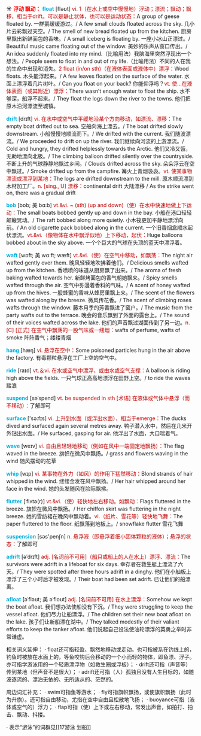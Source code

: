 ☀ <font color="red">**浮动 飘动：**</font>
<font color="sky blue">**float**</font> [fləʊt] 
<font color="#c00000">vi. 1（在水上或空中慢慢地）浮动；漂流；飘动；飘移，相当于drift。可以是静止状体，也可以是运动状态：</font>A group of geese floated by. 一群鹅缓缓游过。/ A few small clouds floated across the sky. 几小片云彩飘过天空。/ The smell of new bread floated up from the kitchen. 厨房里飘出新鲜面包的香味。/ A small iceberg is floating by. 一座小冰山正漂过。/ Beautiful music came floating out of the window. 美妙的乐声从窗口传出。/ An idea suddenly floated into my mind.（比喻用法）我脑海里突然浮现出一个想法。/ People seem to float in and out of my life.（比喻用法）不同的人在我的生命中出现和消失。<font color="#c00000">2 float (in/on sth)（在液体表面或液体中）漂浮：</font>Wood floats. 木头能浮起来。/ A few leaves floated on the surface of the water. 水面上漂浮着几片树叶。/ Can you float on your back? 你能仰浮吗？<font color="#c00000">vt. 使…在液体表面（或其附近）漂浮：</font>There wasn’t enough water to float the ship. 水不够深，船浮不起来。/ They float the logs down the river to the towns. 他们把原木沿河漂流至城镇。
           
<font color="sky blue">**drift**</font> [drɪft]
<font color="#c00000">vi. 在水中或空气中平缓地沿某个方向移动，如漂流、漂移：</font>The empty boat drifted out to sea. 空船向海上漂去。/ The boat drifted slowly downstream. 小船慢慢地顺流而下。/ We drifted with the current. 我们随波漂流。/ We proceeded to drift on up the river. 我们继续向河流的上游漂流。/ Cold and hungry, they drifted helplessly towards the Arctic. 他们又冷又饿，无助地漂向北极。/ The climbing balloon drifted silently over the countryside. 不断上升的气球静静地飘过乡间。/ Clouds drifted across the sky. 朵朵浮云在空中飘过。/ Smoke drifted up from the campfire. 篝火上青烟袅袅。<font color="#c00000">vt. 使某事物漂流或漂浮到某地：</font>The logs are drifted downstream to the mill. 原木顺流漂到木材加工厂。<font color="#c00000">n. [sing., U] 漂移：</font>continental drift 大陆漂移 / As the strike went on, there was a gradual drift
                      
<font color="sky blue">**bob**</font> [bɒb; 美 bɑ:b]
<font color="#c00000">vt.&vi. ~ (sth) (up and down)（使）在水中快速地做上下运动：</font>The small boats bobbed gently up and down in the bay. 小船在港口轻轻颠簸晃动。/ The raft bobbed along more quietly. 小木筏更加平静地漂浮向前。/ An old cigarette pack bobbed along in the current. 一个旧香烟盒顺水起伏漂流。<font color="#c00000">vt.&vi.（像物体在水中飘浮似地）上下移动，起伏：</font>Huge balloons bobbed about in the sky above. 一个个巨大的气球在头顶的蓝天中漂浮着。

<font color="sky blue">**waft**</font> [wɒft; 美 wɑ:ft; wæft]
<font color="#c00000">vt.&vi.（使）在空气中移动，如飘荡：</font>The night air wafted gently over them. 晚风轻轻地吹拂着他们。/ Delicious smells wafted up from the kitchen. 香喷喷的味道从厨房飘了出来。/ The aroma of fresh baking wafted towards her. 新鲜烤面包的香气朝她飘来。/ Spicy smells wafted through the air. 空气中弥漫着香料的气味。/ A scent of honey wafted up from the hives. 一股蜂蜜的香味从蜂房里飘上来。/ The scent of the flowers was wafted along by the breeze. 微风传花香。/ The scent of climbing roses wafts through the window. 藤本月季的芳香飘进了窗户。/ The music from the party wafts out to the terrace. 晚会的音乐飘到了外面的露台上。/ The sound of their voices wafted across the lake. 他们的声音飘过湖面传到了另一边。<font color="#c00000">n. [C] [正式] 在空气中飘荡的一股气味或一缕烟：</font>wafts of perfume, wafts of smoke 阵阵香气；缕缕青烟

<font color="sky blue">**hang**</font> [hæŋ] 
<font color="#c00000">vi. 悬浮在空中：</font>Some poisoned particles hung in the air above the factory. 有毒颗粒悬浮在工厂上空的空气中。 

<font color="sky blue">**ride**</font> [raɪd] 
<font color="#c00000">vt.＆vi. 在水或空气中漂浮，或由水或空气支撑：</font>A balloon is riding high above the fields. 一只气球正高高地漂浮在田野上空。/ to ride the waves 踏浪
           
<font color="sky blue">**suspend**</font> [səˈspend]
<font color="#c00000">vt. be suspended in sth [术语] 在液体或气体中悬浮（而不移动）：</font>了解即可

<font color="sky blue">**surface**</font> ['sə:fɪs] 
<font color="#c00000">vi. 上升到水面（或浮出水面），相当于emerge：</font>The ducks dived and surfaced again several metres away. 鸭子潜入水中，然后在几米开外钻出水面。/ He surfaced, gasping for air. 他浮出了水面，大口喘着气。

<font color="sky blue">**wave**</font> [weɪv] 
<font color="#c00000">vi. 自由且轻轻地移动（例如在风中一端固定地飘扬）：</font>The flag waved in the breeze. 旗帜在微风中飘扬。/ grass and flowers waving in the wind 随风摆动的花草
           
<font color="sky blue">**whip**</font> [wɪp]
<font color="#c00000">vi. 某事物在外力（如风）的作用下猛然移动：</font>Blond strands of hair whipped in the wind. 缕缕金发在风中飘扬。/ Her hair whipped around her face in the wind. 她的头发随风在脸际飘拂。
           
<font color="sky blue">**flutter**</font> [ˈflʌtə(r)]
<font color="#c00000">vt.&vi.（使）轻快地左右移动。如飘动：</font>Flags fluttered in the breeze. 旗帜在微风中飘扬。/ Her chiffon skirt was fluttering in the night breeze. 她的雪纺裙在晚风中飘动着。<font color="#c00000">vi.（纸片、雪花等）轻快地飞舞：</font>The paper fluttered to the floor. 纸飘落到地板上。/ snowflake flutter 雪花飞舞

<font color="sky blue">**suspension**</font> [səs'penʃn] 
<font color="#c00000">n. 悬浮液（即悬浮着细小固体颗粒的液体）；悬浮的状态：</font>了解即可
           
<font color="sky blue">**adrift**</font> [əˈdrɪft]
<font color="#c00000">adj. [名词前不可用]（船只或船上的人在水上）漂浮、漂流：</font>The survivors were adrift in a lifeboat for six days. 幸存者在救生艇上漂流了六天。/ They were spotted after three hours adrift in a dinghy. 他们在小舢板上漂浮了三个小时后才被发现。/ Their boat had been set adrift. 已让他们的船漂离。
           
<font color="sky blue">**afloat**</font> [əˈfləʊt; 美 əˈfloʊt]
<font color="#c00000">adj. [名词前不可用] 在水上漂浮：</font>Somehow we kept the boat afloat. 我们想办法使船没有下沉。/ They were struggling to keep the vessel afloat. 他们尽力让船漂浮。/ The children set their new boat afloat on the lake. 孩子们让新船漂在湖中。/ They talked modestly of their valiant efforts to keep the tanker afloat. 他们说起自己设法使油轮漂浮的英勇之举时非常谦虚。

相关词义延伸：
· float还可指轻盈、飘然地移动或走动。也可指被系在钓线上的，钓鱼时被放在水面上的，等鱼咬钩后会移动的一个小而轻的物体，即鱼漂、浮子。亦可指学游泳用的一个轻质漂浮物（如救生圈或浮板）；
· drift还可指（声音等）传到某地（但声音不是很大）；
· adrift还可指（人）孤独且没有人生目标的，如随波逐流的、漂泊无依的、无所适从的、茫然的。

周边词汇补充：
· swim可指鱼等游水；
· fly可指旗帜飘扬，或使旗帜飘扬（此时为升旗）。还可指自由移动，尤指在空中自由且松散地飞扬；
· buoyance可指（液体或空气的）浮力；
· flap可指（使）上下或左右移动，常发出声音，如拍打、拍击、飘动、抖搂。

· 表示“游泳”的词群见[[17游泳 划船]]
